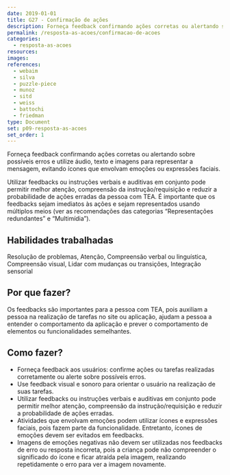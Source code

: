 ```yaml
---
date: 2019-01-01
title: G27 - Confirmação de ações
description: Forneça feedback confirmando ações corretas ou alertando sobre possíveis erros e utilize áudio, texto e imagens para representar a mensagem, evitando ícones que envolvam emoções ou expressões faciais.
permalink: /resposta-as-acoes/confirmacao-de-acoes
categories:
  - resposta-as-acoes
resources:
images:
references:
  - webaim
  - silva
  - puzzle-piece
  - munoz
  - sitd
  - weiss
  - battochi
  - friedman
type: Document
set: p09-resposta-as-acoes
set_order: 1
---
```


Forneça feedback confirmando ações corretas ou alertando sobre possíveis erros e utilize áudio, texto e imagens para representar a mensagem, evitando ícones que envolvam emoções ou expressões faciais.

Utilizar feedbacks ou instruções verbais e auditivas em conjunto pode permitir melhor atenção, compreensão da instrução/requisição e reduzir a probabilidade de ações erradas da pessoa com TEA. É importante que os feedbacks sejam imediatos às ações e sejam representados usando múltiplos meios (ver as recomendações das categorias “Representações redundantes” e “Multimídia”).

## Habilidades trabalhadas

Resolução de problemas, Atenção, Compreensão verbal ou linguística, Compreensão visual, Lidar com mudanças ou transições, Integração sensorial

## Por que fazer?

Os feedbacks são importantes para a pessoa com TEA, pois auxiliam a pessoa na realização de tarefas no site ou aplicação, ajudam a pessoa a entender o comportamento da aplicação e prever o comportamento de elementos ou funcionalidades semelhantes.

## Como fazer?

- Forneça feedback aos usuários: confirme ações ou tarefas realizadas corretamente ou alerte sobre possíveis erros.
- Use feedback visual e sonoro para orientar o usuário na realização de suas tarefas.
- Utilizar feedbacks ou instruções verbais e auditivas em conjunto pode permitir melhor atenção, compreensão da instrução/requisição e reduzir a probabilidade de ações erradas.
- Atividades que envolvam emoções podem utilizar ícones e expressões faciais, pois fazem parte da funcionalidade. Entretanto, ícones de emoções devem ser evitados em feedbacks.
- Imagens de emoções negativas não devem ser utilizadas nos feedbacks de erro ou resposta incorreta, pois a criança pode não compreender o significado do ícone e ficar atraída pela imagem, realizando repetidamente o erro para ver a imagem novamente.
